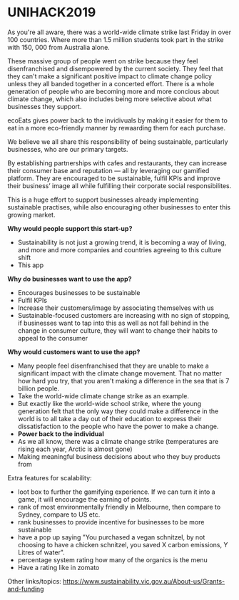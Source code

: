 # UNIHACK2019
As you're all aware, there was a world-wide climate strike last Friday in over 100 countries. Where more than 1.5 million students took part in the strike with 150, 000 from Australia alone.

These massive group of people went on strike because they feel disenfranchised and disempowered by the current society. They feel that they can't make a significant positive impact to climate change policy unless they all banded together in a concerted effort. There is a whole generation of people who are becoming more and more concious about climate change, which also includes being more selective about what businesses they support.

ecoEats gives power back to the invidivuals by making it easier for them to eat in a more eco-friendly manner by rewaarding them for each purchase.

We believe we all share this responsibility of being sustainable, particularly businesses, who are our primary targets. 

By establishing partnerships with cafes and restaurants, they can increase their consumer base and reputation — all by leveraging our gamified platform. They are encouraged to be sustainable, fulfil KPIs and improve their business’ image all while fulfilling their corporate social responsibilites.

This is a huge effort to support businesses already implementing sustainable practises, while also encouraging other businesses to enter this growing market.



**Why would people support this start-up?**
- Sustainability is not just a growing trend, it is becoming a way of living, and more and more companies and countries agreeing to this culture shift
- This app 

**Why do businesses want to use the app?**
- Encourages businesses to be sustainable
- Fulfil KPIs
- Increase their customers/image by associating themselves with us
- Sustainable-focused customers are increasing with no sign of stopping, if businesses want to tap into this as well as not fall behind in the change in consumer culture, they will want to change their habits to appeal to the consumer

**Why would customers want to use the app?**
- Many people feel disenfranchised that they are unable to make a significant impact with the climate change movement. That no matter how hard you try, that you aren't making a difference in the sea that is 7 billion people.
- Take the world-wide climate change strike as an example.
- But exactly like the world-wide school strike, where the young generation felt that the only way they could make a difference in the world is to all take a day out of their education to express their dissatisfaction to the people who have the power to make a change.
- **Power back to the individual**
- As we all know, there was a climate change strike (temperatures are rising each year, Arctic is almost gone)
- Making meaningful business decisions about who they buy products from

Extra features for scalability:
- loot box to further the gamifying experience. If we can turn it into a game, it will encourage the earning of points.
- rank of most environmentally friendly in Melbourne, then compare to Sydney, compare to US etc.
- rank businesses to provide incentive for businesses to be more sustainable
- have a pop up saying "You purchased a vegan schnitzel, by not choosing to have a chicken schnitzel, you saved X carbon emissions, Y Litres of water". 
- percentage system rating how many of the organics is the menu
- Have a rating like in zomato

Other links/topics:
https://www.sustainability.vic.gov.au/About-us/Grants-and-funding

